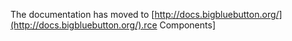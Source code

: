 The documentation has moved to [http://docs.bigbluebutton.org/](http://docs.bigbluebutton.org/).rce Components]